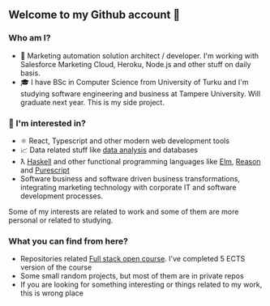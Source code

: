 ## Welcome to my Github account 👋

### Who am I?
* 👔 Marketing automation solution architect / developer. I'm working with Salesforce Marketing Cloud, Heroku, Node.js and other stuff on daily basis. 
* 🎓 I have BSc in Computer Science from University of Turku and I'm studying software engineering and business at Tampere University. Will graduate next year. This is my side project.

### 🌱 I'm interested in?
* ⚛️ React, Typescript and other modern web development tools
* 📈 Data related stuff like [data analysis](https://www.r-project.org/) and databases  
* ƛ [Haskell](https://haskell.org) and other functional programming languages like [Elm](https://elm-lang.org), [Reason](https://reasonml.github.io/) and [Purescript](https://purescript.org)
* Software business and software driven business transformations, integrating marketing technology with corporate IT and software development processes. 

Some of my interests are related to work and some of them are more personal or related to studying. 

### What you can find from here?
* Repositories related [Full stack open course](https://fullstackopen.com). I've completed 5 ECTS version of the course
* Some small random projects, but most of them are in private repos
* If you are looking for something interesting or things related to my work, this is wrong place


